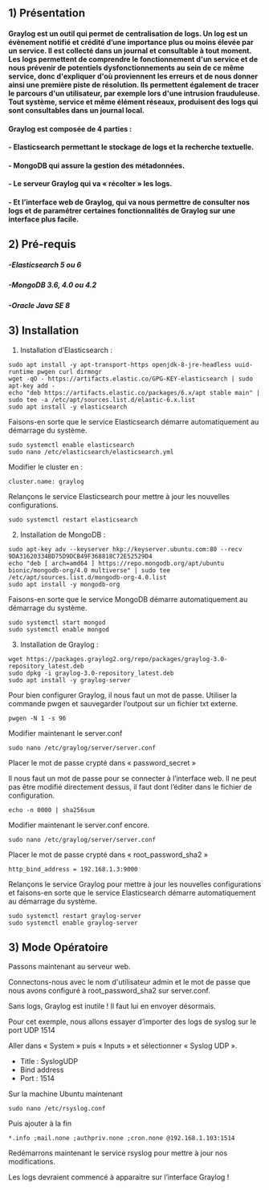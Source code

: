## 1) Présentation

#### Graylog est un outil qui permet de centralisation de logs. Un log est un évènement notifié et crédité d’une importance plus ou moins élevée par un service. Il est collecté dans un journal et consultable à tout moment. Les logs permettent de comprendre le fonctionnement d'un service et de nous prévenir de potentiels dysfonctionnements au sein de ce même service, donc d'expliquer d'où proviennent les erreurs et de nous donner ainsi une première piste de résolution. Ils permettent également de tracer le parcours d'un utilisateur, par exemple lors d'une intrusion frauduleuse. Tout système, service et même élément réseaux, produisent des logs qui sont consultables dans un journal local.

#### Graylog est composée de 4 parties :
#### - Elasticsearch permettant le stockage de logs et la recherche textuelle.
#### - MongoDB qui assure la gestion des métadonnées.
#### - Le serveur Graylog qui va « récolter » les logs.
#### - Et l’interface web de Graylog, qui va nous permettre de consulter nos logs et de paramétrer certaines fonctionnalités de Graylog sur une interface plus facile.

## 2) Pré-requis

##### -Elasticsearch 5 ou 6
##### -MongoDB 3.6, 4.0 ou 4.2
##### -Oracle Java SE 8

## 3) Installation

1)	Installation d’Elasticsearch :

```
sudo apt install -y apt-transport-https openjdk-8-jre-headless uuid-runtime pwgen curl dirmngr
wget -qO - https://artifacts.elastic.co/GPG-KEY-elasticsearch | sudo apt-key add -
echo "deb https://artifacts.elastic.co/packages/6.x/apt stable main" | sudo tee -a /etc/apt/sources.list.d/elastic-6.x.list
sudo apt install -y elasticsearch
```

Faisons-en sorte que le service Elasticsearch démarre automatiquement au démarrage du système.

```
sudo systemctl enable elasticsearch
sudo nano /etc/elasticsearch/elasticsearch.yml
```

Modifier le cluster en : 

```
cluster.name: graylog
```

Relançons le service Elasticsearch pour mettre à jour les nouvelles configurations.

```
sudo systemctl restart elasticsearch
```

2)	Installation de MongoDB :

```
sudo apt-key adv --keyserver hkp://keyserver.ubuntu.com:80 --recv 9DA31620334BD75D9DCB49F368818C72E52529D4
echo "deb [ arch=amd64 ] https://repo.mongodb.org/apt/ubuntu bionic/mongodb-org/4.0 multiverse" | sudo tee /etc/apt/sources.list.d/mongodb-org-4.0.list
sudo apt install -y mongodb-org
```

Faisons-en sorte que le service MongoDB démarre automatiquement au démarrage du système.

```
sudo systemctl start mongod
sudo systemctl enable mongod
```

3)	Installation de Graylog :

```
wget https://packages.graylog2.org/repo/packages/graylog-3.0-repository_latest.deb
sudo dpkg -i graylog-3.0-repository_latest.deb
sudo apt install -y graylog-server
```

Pour bien configurer Graylog, il nous faut un mot de passe. Utiliser la commande pwgen et sauvegarder l’outpout sur un fichier txt externe.

```
pwgen -N 1 -s 96
```
 

Modifier maintenant le server.conf

```
sudo nano /etc/graylog/server/server.conf
```

Placer le mot de passe crypté dans « password_secret »

Il nous faut un mot de passe pour se connecter à l’interface web. Il ne peut pas être modifié directement dessus, il faut dont l’éditer dans le fichier de configuration.

```
echo -n 0000 | sha256sum
```

Modifier maintenant le server.conf encore.

```
sudo nano /etc/graylog/server/server.conf
```

Placer le mot de passe crypté dans « root_password_sha2 »

```
http_bind_address = 192.168.1.3:9000
```
 

Relançons le service Graylog pour mettre à jour les nouvelles configurations et faisons-en sorte que le service Elasticsearch démarre automatiquement au démarrage du système.

```
sudo systemctl restart graylog-server
sudo systemctl enable graylog-server
```

## 3) Mode Opératoire

Passons maintenant au serveur web.

Connectons-nous avec le nom d'utilisateur admin et le mot de passe que nous avons configuré à root_password_sha2 sur server.conf.
 
Sans logs, Graylog est inutile ! Il faut lui en envoyer désormais.

Pour cet exemple, nous allons essayer d’importer des logs de syslog sur le port UDP 1514

Aller dans « System » puis « Inputs » et sélectionner « Syslog UDP ».
-	Title : SyslogUDP
-	Bind address
-	Port : 1514
 
Sur la machine Ubuntu maintenant

```
sudo nano /etc/rsyslog.conf
```

Puis ajouter à la fin

```
*.info ;mail.none ;authpriv.none ;cron.none @192.168.1.103:1514
```

Redémarrons maintenant le service rsyslog pour mettre à jour nos modifications.

Les logs devraient commencé à apparaitre sur l’interface Graylog !
